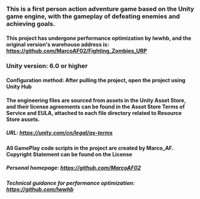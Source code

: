 ### This is a first person action adventure game based on the Unity game engine, with the gameplay of defeating enemies and achieving goals.

#### This project has undergone performance optimization by lwwhb, and the original version's warehouse address is: https://github.com/MarcoAF02/Fighting_Zombies_URP

### Unity version: 6.0 or higher

#### Configuration method: After pulling the project, open the project using Unity Hub

#### The engineering files are sourced from assets in the Unity Asset Store, and their license agreements can be found in the Asset Store Terms of Service and EULA, attached to each file directory related to Resource Store assets.

##### URL: https://unity.com/cn/legal/as-terms

#### All GamePlay code scripts in the project are created by Marco_AF. Copyright Statement can be found on the License

##### Personal homepage: https://github.com/MarcoAF02
##### Technical guidance for performance optimization: https://github.com/lwwhb
